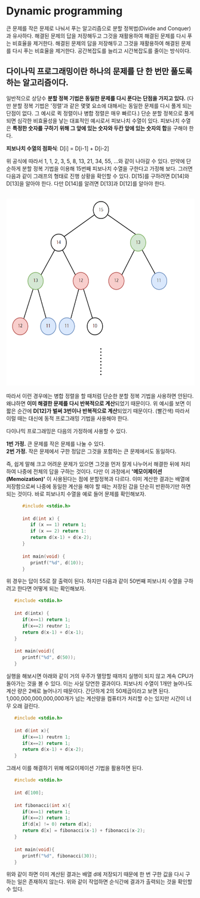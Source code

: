 Dynamic programming
===================
큰 문제를 작은 문제로 나눠서 푸는 알고리즘으로 분할 정복법(Divide and Conquer)과 유사하다. 해결된 문제의 답을 저장해두고 그것을 재활용하여 해결된 문제를 다시 푸는 비효율을 제거한다.
해결된 문제의 답을 저장해두고 그것을 재활용하여 해결된 문제를 다시 푸는 비효율을 제거한다. 공간복잡도를 늘리고 시간복잡도를 줄이는 방식이다.   


다이나믹 프로그래밍이란 하나의 문제를 단 한 번만 풀도록 하는 알고리즘이다.
----------------
일반적으로 상당수 **분할 정복 기법은 동일한 문제를 다시 푼다는 단점을 가지고 있다.** (다만 분할 정복 기법은 '정렬'과 같은 몇몇 요소에 대해서는 동일한 문제를 다시 풀게 되는 단점이 없다. 그 예시로 퀵 정렬이나 병합 정렬은 매우 빠르다.) 단순 분할 정복으로 풀게 되면 심각한 비효율성을 낳는 대표적인 예시로서 피보나치 수열이 있다. 피보나치 수열은 **특정한 숫자를 구하기 위해 그 앞에 있는 숫자와 두칸 앞에 있는 숫자의 합**을 구해야 한다.   

**피보나치 수열의 점화식**: D[i] = D[i-1] + D[i-2]   
   
위 공식에 따라서 1, 1, 2, 3, 5, 8, 13, 21, 34, 55, ...와 같이 나아갈 수 있다. 만약에 단순하게 분할 정복 기법을 이용해 15번째 피보나치 수열을 구한다고 가정해 보다. 그러면 다음과 같이 그래프의 형태로 진행 상황을 확인할 수 있다. D[15]를 구하려면 D[14]와 D[13]을 알아야 한다. 다만 D[14]를 알려면 D[13]과 D[12]를 알아야 한다.   

<br><img src="G.PNG" width="1000px" height="500px" alt="Graph"></img><br/>

따라서 이런 경우에는 병합 정렬을 할 때처럼 단순한 분할 정복 기법을 사용하면 안된다. 왜냐하면 **이미 해결한 문제를 다시 반복적으로 계산**되었기 때문이다. 위 예시를 보면 이 짧은 순간에 **D[12]가 벌써 3번이나 반복적으로 계산**되었기 때문이다. (빨간색) 따라서 이럴 때는 대신에 동적 프로그래밍 기법을 사용해야 한다.   

다이나믹 프로그래밍은 다음의 가정하에 사용할 수 있다.   

**1번 가정.** 큰 문제를 작은 문제를 나눌 수 있다.   
**2번 가정.** 작은 문제에서 구한 정답은 그것을 포함하는 큰 문제에서도 동일하다.   

즉, 쉽게 말해 크고 어려운 문제가 있으면 그것을 먼저 잘게 나누어서 해결한 뒤에 처리하여 나중에 전체의 답을 구하는 것이다. 다만 이 과정에서 **'메모이제이션(Memoization)'** 이 사용된다는 점에 분할정복과 다르다. 이미 계산한 결과는 배열에 저장함으로써 나중에 동일한 계산을 해야 할 때는 저장된 갑을 단순히 반환하기만 하면 되는 것이다. 바로 피보나치 수열을 예로 들어 문제를 확인해보자.   
   
```C
      #include <stdio.h>
    
      int d(int x) {
         if (x == 1) return 1;
         if (x == 2) return 1:
         return d(x-1) + d(x-2);
      }
      
      int main(void) {
         printf("%d", d(10));
      }
```
   
위 경우는 답이 55로 잘 출력이 된다. 하지만 다음과 같이 50번째 피보나치 수열을 구하려고 한다면 어떻게 되는 확인해보자.   
   
```C
   #include <stdio.h>
   
   int d(intx) {
      if(x==1) return 1;
      if(x==2) reutnr 1;
      return d(x-1) + d(x-1);
   }
   
   int main(void){
      printf("%d", d(50));
   }
```
   
실행을 해보시면 아래와 같이 거의 우주가 멸망할 때까지 실행이 되지 않고 계속 CPU가 돌아가는 것을 볼 수 있다. 이는 사실 당연한 결과이다. 피보나치 수열이 1개만 늘어나도 계산 량은 2배로 늘어나기 때문이다. 간단하게 2의 50제곱이라고 보면 된다. 1,000,000,000,000,000개가 넘는 계산량을 컴퓨터가 처리할 수는 있지만 시간이 너무 오래 걸린다.   
   
```C
   #include <stdio.h>
   
   int d(int x){
      if(x==1) reutrn 1;
      if(x==2) return 1;
      return d(x-1) + d(x-2);
   }
```
   
그래서 이를 해결하기 위해 메모이제이션 기법을 활용하면 된다.   

```C
   #include <stdio.h>
   
   int d[100];
   
   int fibonacci(int x){
      if(x==1) return 1;
      if(x==2) return 1;
      if(d[x] != 0) return d[x];
      return d[x] = fibonacci(x-1) + fibonacci(x-2);
   }
   
   int main(void){
      printf("%d", fibonacci(30));
   }
```
   
위와 같이 하면 이미 계산된 결과는 배열 d에 저장되기 때문에 한 번 구한 값을 다시 구하는 일은 존재하지 않는다. 위와 같이 작업하면 순식간에 결과가 출력되는 것을 확인할 수 있다.
